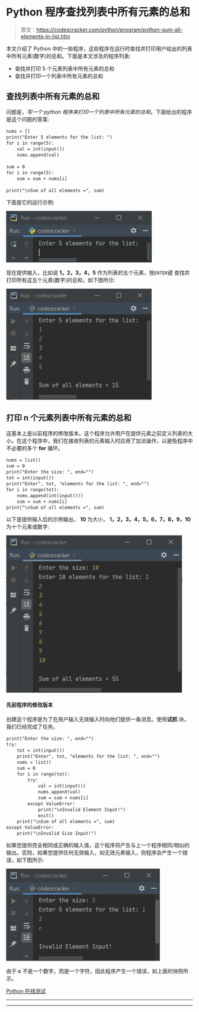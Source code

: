 # Python 程序查找列表中所有元素的总和

> 原文：<https://codescracker.com/python/program/python-sum-all-elements-in-list.htm>

本文介绍了 Python 中的一些程序，这些程序在运行时查找并打印用户给出的列表中所有元素(数字)的总和。下面是本文涉及的程序列表:

*   查找并打印 5 个元素列表中所有元素的总和
*   查找并打印一个列表中所有元素的总和

## 查找列表中所有元素的总和

问题是，*写一个 python 程序来打印一个列表中所有元素的总和*。下面给出的程序是这个问题的答案:

```
nums = []
print("Enter 5 elements for the list: ")
for i in range(5):
    val = int(input())
    nums.append(val)

sum = 0
for i in range(5):
    sum = sum + nums[i]

print("\nSum of all elements =", sum)
```

下面是它的运行示例:

![python sum of all elements in list](img/1d0aa742b4720e5b1b4cd7ab699a5da9.png)

现在提供输入，比如说 **1，2，3，4，5** 作为列表的五个元素，按`ENTER`键 查找并打印所有这五个元素(数字)的总和，如下图所示:

![sum of all elements in list python](img/8f107c05d448a2f9afb3fca048e68934.png)

## 打印 n 个元素列表中所有元素的总和

这基本上是以前程序的修改版本。这个程序允许用户在提供元素之前定义列表的大小。在这个程序中，我们在接收列表的元素输入时应用了加法操作，以避免程序中不必要的多个 **for** 循环。

```
nums = list()
sum = 0
print("Enter the size: ", end="")
tot = int(input())
print("Enter", tot, "elements for the list: ", end="")
for i in range(tot):
    nums.append(int(input()))
    sum = sum + nums[i]
print("\nSum of all elements =", sum)
```

以下是提供输入后的示例输出， **10** 为大小， **1，2，3，4，5，6，7，8，9，10** 为十个元素或数字:

![find sum of all numbers in list python](img/7fd3810bee4febafe53a80a8f157fae5.png)

#### 先前程序的修改版本

创建这个程序是为了在用户输入无效输入时向他们提供一条消息。使用**试抓** 块，我们已经完成了任务。

```
print("Enter the size: ", end="")
try:
    tot = int(input())
    print("Enter", tot, "elements for the list: ", end="")
    nums = list()
    sum = 0
    for i in range(tot):
        try:
            val = int(input())
            nums.append(val)
            sum = sum + nums[i]
        except ValueError:
            print("\nInvalid Element Input!")
            exit()
    print("\nSum of all elements =", sum)
except ValueError:
    print("\nInvalid Size Input!")
```

如果您提供完全相同或正确的输入值，这个程序将产生与上一个程序相同/相似的输出。否则，如果您提供任何无效输入，如无效元素输入，则程序会产生一个错误，如下图所示:

![sum of all numbers in list python](img/f9c3743823d2b608a1b64dff1eeb3e7b.png)

由于 **c** 不是一个数字，而是一个字符，因此程序产生一个错误，如上面的快照所示。

[Python 在线测试](/exam/showtest.php?subid=10)

* * *

* * *